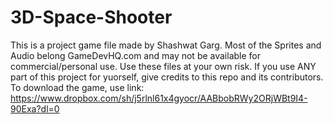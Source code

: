 # 3D-Space-Shooter
This is a project game file made by Shashwat Garg.
Most of the Sprites and Audio belong GameDevHQ.com and may not be available for commercial/personal use.
Use these files at your own risk. 
If you use ANY part of this project for yuorself, give credits to this repo and its contributors.
To download the game, use link: https://www.dropbox.com/sh/j5rlnl61x4gyocr/AABbobRWy2ORjWBt9I4-90Exa?dl=0
